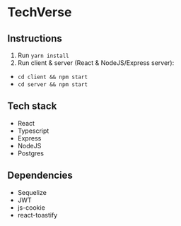 # TechVerse

## Instructions
1. Run `yarn install`
2. Run client & server (React & NodeJS/Express server):
- `cd client && npm start`
- `cd server && npm start`

## Tech stack
- React
- Typescript
- Express
- NodeJS
- Postgres

## Dependencies
- Sequelize
- JWT
- js-cookie
- react-toastify
